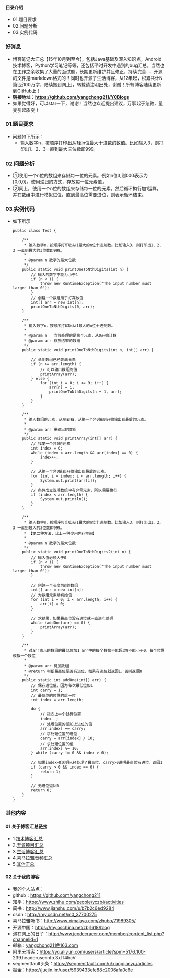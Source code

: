 #### 目录介绍
- 01.题目要求
- 02.问题分析
- 03.实例代码



### 好消息
- 博客笔记大汇总【15年10月到至今】，包括Java基础及深入知识点，Android技术博客，Python学习笔记等等，还包括平时开发中遇到的bug汇总，当然也在工作之余收集了大量的面试题，长期更新维护并且修正，持续完善……开源的文件是markdown格式的！同时也开源了生活博客，从12年起，积累共计N篇[近100万字，陆续搬到网上]，转载请注明出处，谢谢！所有博客陆续更新到GitHub上！
- **链接地址：https://github.com/yangchong211/YCBlogs**
- 如果觉得好，可以star一下，谢谢！当然也欢迎提出建议，万事起于忽微，量变引起质变！






### 01.题目要求
- 问题如下所示：
    - 输入数字n，按顺序打印出从1到n位最大十进数的数值。比如输入3，则打印出1、2、3一直到最大三位数即999。



### 02.问题分析
- ①使用一个n位的数组来存储每一位的元素。例如n位3,则000表示为\[0,0,0\]。使用递归的方式，存放每一位元素值。
- ②同上，使用一个n位的数组来存储每一位的元素。然后循环执行加1运算，并在数组中进行模拟进位，直到最高位需要进位，则表示循环结束。



### 03.实例代码
- 如下所示
    ```
    public class Test {  
      
        /** 
         * 输入数字n，按顺序打印出从1最大的n位十进制数。比如输入3，则打印出1、2、3 一直到最大的3位数即999。 
         * 
         * @param n 数字的最大位数 
         */  
        public static void printOneToNthDigits(int n) {  
            // 输入的数字不能为小于1  
            if (n < 1) {  
                throw new RuntimeException("The input number must larger than 0");  
            }  
            // 创建一个数组用于打存放值  
            int[] arr = new int[n];  
            printOneToNthDigits(0, arr);  
        }  
      
        /** 
         * 输入数字n，按顺序打印出从1最大的n位十进制数。 
         * 
         * @param n   当前处理的是第个元素，从0开始计数 
         * @param arr 存放结果的数组 
         */  
        public static void printOneToNthDigits(int n, int[] arr) {  
      
            // 说明数组已经装满元素  
            if (n >= arr.length) {  
                // 可以输出数组的值  
                printArray(arr);  
            } else {   
                for (int i = 0; i <= 9; i++) {  
                    arr[n] = i;  
                    printOneToNthDigits(n + 1, arr);  
                }  
            }  
        }  
      
        /** 
         * 输入数组的元素，从左到右，从第一个非0值到开始输出到最后的元素。 
         * 
         * @param arr 要输出的数组 
         */  
        public static void printArray(int[] arr) {  
            // 找第一个非0的元素  
            int index = 0;  
            while (index < arr.length && arr[index] == 0) {  
                index++;  
            }  
      
            // 从第一个非0值到开始输出到最后的元素。  
            for (int i = index; i < arr.length; i++) {  
                System.out.print(arr[i]);  
            }  
            // 条件成立说明数组中有非零元素，所以需要换行  
            if (index < arr.length) {  
                System.out.println();  
            }  
        }  
      
        /** 
         * 输入数字n，按顺序打印出从1最大的n位十进制数。比如输入3，则打印出1、2、3 一直到最大的3位数即999。 
         * 【第二种方法，比上一种少用内存空间】 
         * 
         * @param n 数字的最大位数 
         */  
        public static void printOneToNthDigits2(int n) {  
            // 输入值必须大于0  
            if (n < 1) {  
                throw new RuntimeException("The input number must larger than 0");  
            }  
      
            // 创建一个长度为n的数组  
            int[] arr = new int[n];  
            // 为数组元素赋初始值  
            for (int i = 0; i < arr.length; i++) {  
                arr[i] = 0;  
            }  
      
            // 求结果，如果最高位没有进位就一直进行处理  
            while (addOne(arr) == 0) {  
                printArray(arr);  
            }  
        }  
      
        /** 
         * 对arr表示的数组的最低位加1 arr中的每个数都不能超过9不能小于0，每个位置模拟一个数位 
         * 
         * @param arr 待加数组 
         * @return 判断最高位是否有进位，如果有进位就返回1，否则返回0 
         */  
        public static int addOne(int[] arr) {  
            // 保存进位值，因为每次最低位加1  
            int carry = 1;  
            // 最低位的位置的后一位  
            int index = arr.length;  
      
            do {  
                // 指向上一个处理位置  
                index--;  
                // 处理位置的值加上进位的值  
                arr[index] += carry;  
                // 求处理位置的进位  
                carry = arr[index] / 10;  
                // 求处理位置的值  
                arr[index] %= 10;  
            } while (carry != 0 && index > 0);  
      
            // 如果index=0说明已经处理了最高位，carry>0说明最高位有进位，返回1  
            if (carry > 0 && index == 0) {  
                return 1;  
            }  
      
            // 无进位返回0  
            return 0;  
        }   
    } 
    ```



### 其他内容
#### 01.关于博客汇总链接
- 1.[技术博客汇总](https://www.jianshu.com/p/614cb839182c)
- 2.[开源项目汇总](https://blog.csdn.net/m0_37700275/article/details/80863574)
- 3.[生活博客汇总](https://blog.csdn.net/m0_37700275/article/details/79832978)
- 4.[喜马拉雅音频汇总](https://www.jianshu.com/p/f665de16d1eb)
- 5.[其他汇总](https://www.jianshu.com/p/53017c3fc75d)



#### 02.关于我的博客
- 我的个人站点：
- github：https://github.com/yangchong211
- 知乎：https://www.zhihu.com/people/yczbj/activities
- 简书：http://www.jianshu.com/u/b7b2c6ed9284
- csdn：http://my.csdn.net/m0_37700275
- 喜马拉雅听书：http://www.ximalaya.com/zhubo/71989305/
- 开源中国：https://my.oschina.net/zbj1618/blog
- 泡在网上的日子：http://www.jcodecraeer.com/member/content_list.php?channelid=1
- 邮箱：yangchong211@163.com
- 阿里云博客：https://yq.aliyun.com/users/article?spm=5176.100- 239.headeruserinfo.3.dT4bcV
- segmentfault头条：https://segmentfault.com/u/xiangjianyu/articles
- 掘金：https://juejin.im/user/5939433efe88c2006afa0c6e










